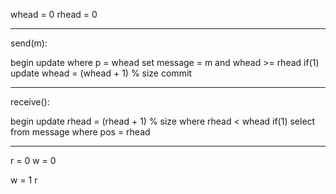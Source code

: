 whead = 0
rhead = 0

----

send(m):

begin
    update where p = whead set message = m and whead >= rhead
    if(1)
        update whead = (whead + 1) % size
commit

----

receive():

begin
    update rhead = (rhead + 1) % size where rhead < whead
    if(1)
        select from message where pos = rhead

----

r = 0
w = 0

w = 1
r